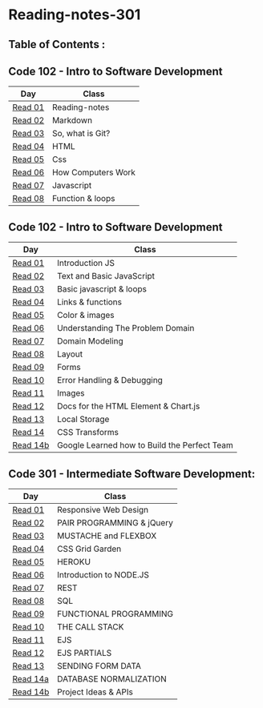 # Reading-notes-301

## Table of Contents :

## Code 102 - Intro to Software Development

|Day                  |Class|
|---------------      |-----| 
|[Read 01](https://github.com/IbrahimAljabr/reading-notes/blob/main/Read:02.md)|Reading-notes|
|[Read 02](https://github.com/IbrahimAljabr/reading-notes/blob/main/Read:02.md)|Markdown|
|[Read 03](https://github.com/IbrahimAljabr/reading-notes/blob/main/Read:03.md)|So, what is Git?|
|[Read 04](https://github.com/IbrahimAljabr/reading-notes/blob/main/Read:04.md)|HTML|
|[Read 05](https://github.com/IbrahimAljabr/reading-notes/blob/main/Read:05.md)|Css|
|[Read 06](https://github.com/IbrahimAljabr/reading-notes/blob/main/Read:06b.md)|How Computers Work|
|[Read 07](https://github.com/IbrahimAljabr/reading-notes/blob/main/Read:07.md)|Javascript|
|[Read 08](https://github.com/IbrahimAljabr/reading-notes/blob/main/Read:08.md)|Function & loops|

## Code 102 - Intro to Software Development

|Day                  |Class|
|---------------      |-----| 
|[Read 01](https://github.com/IbrahimAljabr/reading-notes-201/blob/main/Read:%2001.md)|Introduction JS|
|[Read 02](https://github.com/IbrahimAljabr/reading-notes-201/blob/main/Read:%2002.md)|Text and Basic JavaScript|
|[Read 03](https://github.com/IbrahimAljabr/reading-notes-201/blob/main/Read:%2003.md)|Basic javascript & loops|
|[Read 04](https://github.com/IbrahimAljabr/reading-notes-201/blob/main/Read:%2004.md)|Links & functions|
|[Read 05](https://github.com/IbrahimAljabr/reading-notes-201/blob/main/Read:%2005.md)|Color & images|
|[Read 06](https://github.com/IbrahimAljabr/reading-notes-201/blob/main/Read:%2006.md)|Understanding The Problem Domain|
|[Read 07](https://github.com/IbrahimAljabr/reading-notes-201/blob/main/Read:%2007.md)|Domain Modeling|
|[Read 08](https://github.com/IbrahimAljabr/reading-notes-201/blob/main/Read:%2008.md)|Layout|
|[Read 09](https://github.com/IbrahimAljabr/reading-notes-201/blob/main/Read:%2009.md)|Forms|
|[Read 10](https://github.com/IbrahimAljabr/reading-notes-201/blob/main/Read:%2010.md)|Error Handling & Debugging|
|[Read 11](https://github.com/IbrahimAljabr/reading-notes-201/blob/main/Read:%2011.md)|Images|
|[Read 12](https://github.com/IbrahimAljabr/reading-notes-201/blob/main/Read:%2012.md)|Docs for the HTML Element & Chart.js|
|[Read 13](https://github.com/IbrahimAljabr/reading-notes-201/blob/main/Read:%2013.md)|Local Storage|
|[Read 14](https://github.com/IbrahimAljabr/reading-notes-201/blob/main/Read:%2014a.md)|CSS Transforms|
|[Read 14b](https://github.com/IbrahimAljabr/reading-notes-201/blob/main/Read:%2014bb.md)|Google Learned how to Build the Perfect Team|


## Code 301 - Intermediate Software Development:


|Day                  |Class|
|---------------      |-----| 
|[Read 01](https://ibrahimaljabr.github.io/Reading-notes-301/Read:01)|Responsive Web Design|
|[Read 02](https://ibrahimaljabr.github.io/Reading-notes-301/Read:02)|PAIR PROGRAMMING & jQuery|
|[Read 03](https://ibrahimaljabr.github.io/Reading-notes-301/Read:03)|MUSTACHE and FLEXBOX|
|[Read 04](https://ibrahimaljabr.github.io/Reading-notes-301/Read:04)|CSS Grid Garden|
|[Read 05](https://ibrahimaljabr.github.io/Reading-notes-301/Read:05)|HEROKU|
|[Read 06](https://ibrahimaljabr.github.io/Reading-notes-301/Read:06)|Introduction to NODE.JS|
|[Read 07](https://ibrahimaljabr.github.io/Reading-notes-301/Read:07)|REST|
|[Read 08](https://ibrahimaljabr.github.io/Reading-notes-301/Read:08)|SQL|
|[Read 09](https://ibrahimaljabr.github.io/Reading-notes-301/Read:09)|FUNCTIONAL PROGRAMMING|
|[Read 10](https://ibrahimaljabr.github.io/Reading-notes-301/Read:10)|THE CALL STACK|
|[Read 11](https://ibrahimaljabr.github.io/Reading-notes-301/Read:11)|EJS|
|[Read 12](https://ibrahimaljabr.github.io/Reading-notes-301/Read:12)|EJS PARTIALS|
|[Read 13](https://ibrahimaljabr.github.io/Reading-notes-301/Read:13)|SENDING FORM DATA|
|[Read 14a](https://ibrahimaljabr.github.io/Reading-notes-301/Read:14a)|DATABASE NORMALIZATION|
|[Read 14b](https://ibrahimaljabr.github.io/Reading-notes-301/Read:14b)|Project Ideas & APIs|


